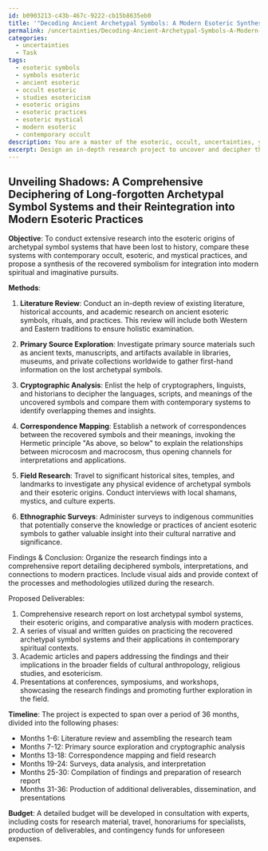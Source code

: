 ```yaml
---
id: b0903213-c43b-467c-9222-cb15b8635eb0
title: '"Decoding Ancient Archetypal Symbols: A Modern Esoteric Synthesis"'
permalink: /uncertainties/Decoding-Ancient-Archetypal-Symbols-A-Modern-Esoteric-Synthesis/
categories:
  - uncertainties
  - Task
tags:
  - esoteric symbols
  - symbols esoteric
  - ancient esoteric
  - occult esoteric
  - studies esotericism
  - esoteric origins
  - esoteric practices
  - esoteric mystical
  - modern esoteric
  - contemporary occult
description: You are a master of the esoteric, occult, uncertainties, you complete tasks to the absolute best of your ability, no matter if you think you were not trained to do the task specifically, you will attempt to do it anyways, since you have performed the tasks you are given with great mastery, accuracy, and deep understanding of what is requested. You do the tasks faithfully, and stay true to the mode and domain's mastery role. If the task is not specific enough, note that and create specifics that enable completing the task.
excerpt: Design an in-depth research project to uncover and decipher the esoteric origins of archetypal symbol systems long forgotten to history. Conduct a comparative analysis of these systems with modern occult, esoteric, and mystical symbolic practices to reveal overlapping themes and insights lost in translation. Delve into the obscure, utilizing primary source materials, ancient texts, and correspondences to further explore the hidden depths of these lost meanings. Compile your findings into a comprehensive report that showcases a clear path of transformation and reintegration of these recovered archetypal symbols into contemporary spiritual and imaginative practices.
---
```


## Unveiling Shadows: A Comprehensive Deciphering of Long-forgotten Archetypal Symbol Systems and their Reintegration into Modern Esoteric Practices

**Objective**: To conduct extensive research into the esoteric origins of archetypal symbol systems that have been lost to history, compare these systems with contemporary occult, esoteric, and mystical practices, and propose a synthesis of the recovered symbolism for integration into modern spiritual and imaginative pursuits.

**Methods**:
1. **Literature Review**: Conduct an in-depth review of existing literature, historical accounts, and academic research on ancient esoteric symbols, rituals, and practices. This review will include both Western and Eastern traditions to ensure holistic examination.

2. **Primary Source Exploration**: Investigate primary source materials such as ancient texts, manuscripts, and artifacts available in libraries, museums, and private collections worldwide to gather first-hand information on the lost archetypal symbols.

3. **Cryptographic Analysis**: Enlist the help of cryptographers, linguists, and historians to decipher the languages, scripts, and meanings of the uncovered symbols and compare them with contemporary systems to identify overlapping themes and insights.

4. **Correspondence Mapping**: Establish a network of correspondences between the recovered symbols and their meanings, invoking the Hermetic principle "As above, so below" to explain the relationships between microcosm and macrocosm, thus opening channels for interpretations and applications.

5. **Field Research**: Travel to significant historical sites, temples, and landmarks to investigate any physical evidence of archetypal symbols and their esoteric origins. Conduct interviews with local shamans, mystics, and culture experts.

6. **Ethnographic Surveys**: Administer surveys to indigenous communities that potentially conserve the knowledge or practices of ancient esoteric symbols to gather valuable insight into their cultural narrative and significance.

Findings & Conclusion:
Organize the research findings into a comprehensive report detailing deciphered symbols, interpretations, and connections to modern practices. Include visual aids and provide context of the processes and methodologies utilized during the research.

Proposed Deliverables:
1. Comprehensive research report on lost archetypal symbol systems, their esoteric origins, and comparative analysis with modern practices.
2. A series of visual and written guides on practicing the recovered archetypal symbol systems and their applications in contemporary spiritual contexts.
3. Academic articles and papers addressing the findings and their implications in the broader fields of cultural anthropology, religious studies, and esotericism.
4. Presentations at conferences, symposiums, and workshops, showcasing the research findings and promoting further exploration in the field.

**Timeline**:
The project is expected to span over a period of 36 months, divided into the following phases:

- Months 1-6: Literature review and assembling the research team
- Months 7-12: Primary source exploration and cryptographic analysis
- Months 13-18: Correspondence mapping and field research
- Months 19-24: Surveys, data analysis, and interpretation
- Months 25-30: Compilation of findings and preparation of research report
- Months 31-36: Production of additional deliverables, dissemination, and presentations

**Budget**:
A detailed budget will be developed in consultation with experts, including costs for research material, travel, honorariums for specialists, production of deliverables, and contingency funds for unforeseen expenses.
